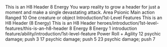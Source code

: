 <ability>
  <name>This is an H8 Header</name>
  <cost>8 Energy</cost>
  <flavor>You warp reality to grow a header for just a moment and make a single devastating attack.</flavor>
  <keywords>
    <keyword>Area</keyword>
    <keyword>Psionic</keyword>
  </keywords>
  <type>Main action</type>
  <distance>Ranged 10</distance>
  <target>One creature or object</target>
  <metadata>
    <file_dpath>Introduction/1st-Level Features</file_dpath>
    <header_name>This is an H8 Header (8 Energy)</header_name>
    <name>This is an H8 Header</name>
    <taxonomy>heroes/introduction/1st-level-features/this-is-an-h8-header</taxonomy>
    <cost>8 Energy</cost>
    <cost_amount>8</cost_amount>
    <cost_resource>Energy</cost_resource>
    <level>1</level>
    <class>introduction</class>
    <type>feature/ability/introduction/1st-level-feature</type>
  </metadata>
  <effects>
    <effect type="roll">
      <roll>Power Roll + Agility</roll>
      <t1>12 psychic damage; push 3</t1>
      <t2>17 psychic damage; push 5</t2>
      <t3>23 psychic damage; push 7</t3>
    </effect>
  </effects>
</ability>
